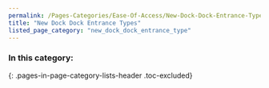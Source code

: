 ```yaml
---
permalink: /Pages-Categories/Ease-Of-Access/New-Dock-Dock-Entrance-Types
title: "New Dock Dock Entrance Types"
listed_page_category: "new_dock_dock_entrance_type"
---
```


### In this category:
{: .pages-in-page-category-lists-header .toc-excluded}